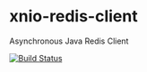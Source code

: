 # xnio-redis-client
Asynchronous Java Redis Client

[![Build Status](https://travis-ci.org/vkorenev/xnio-redis-client.svg?branch=master)](https://travis-ci.org/vkorenev/xnio-redis-client)
